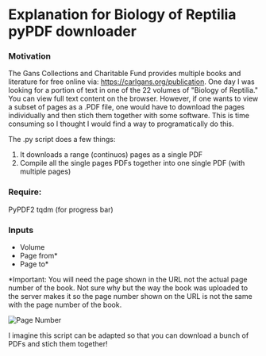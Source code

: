 # Explanation for Biology of Reptilia pyPDF downloader

### Motivation
The Gans Collections and Charitable Fund provides multiple books and literature for free online via: https://carlgans.org/publication. One day I was looking for a portion of text in one of the 22 volumes of "Biology of Reptilia." You can view full text content on the browser. However, if one wants to view a subset of pages as a .PDF file, one would have to download the pages individually and then stich them together with some software. This is time consuming so I thought I would find a way to programatically do this. 

The .py script does a few things:
1. It downloads a range (continuos) pages as a single PDF
2. Compile all the single pages PDFs together into one single PDF (with multiple pages)

### Require:
PyPDF2 
tqdm (for progress bar)

### Inputs
- Volume
- Page from*
- Page to*

*Important: You will need the page shown in the URL not the actual page number of the book. Not sure why but the way the book was uploaded to the server makes it so the page number shown on the URL is not the same with the page number of the book. 

![Page Number](../page_url.gif)

I imagine this script can be adapted so that you can download a bunch of PDFs and stich them together! 

